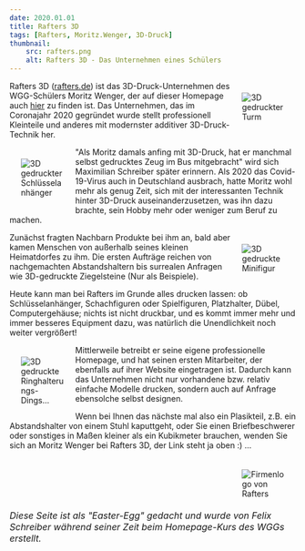 ```yaml
---
date: 2020.01.01
title: Rafters 3D
tags: [Rafters, Moritz.Wenger, 3D-Druck]
thumbnail: 
    src: rafters.png
    alt: Rafters 3D - Das Unternehmen eines Schülers
---
```


<figure style="float: right; width: 15%; margin: 20px"><img src="/images/rafters_1.jpg" alt="3D gedruckter Turm"></figure>

Rafters 3D (<a href="https://rafters.de/">rafters.de</a>) ist das 3D-Druck-Unternehmen des 
WGG-Schülers Moritz Wenger, der auf dieser Homepage auch <a href="/tag/Moritz.Wenger">hier</a> 
zu finden ist. Das Unternehmen, das im Coronajahr 2020 gegründet wurde stellt professionell Kleinteile 
und anderes mit modernster additiver 3D-Druck-Technik her.

<figure style="float: left; width: 15%; margin: 20px"><img src="/images/rafters_2.jpg" alt="3D gedruckter Schlüsselanhänger"></figure>

"Als Moritz damals anfing mit 3D-Druck, hat er manchmal selbst gedrucktes Zeug im Bus mitgebracht" wird 
sich Maximilian Schreiber später erinnern. Als 2020 das Covid-19-Virus auch in Deutschland ausbrach, hatte 
Moritz wohl mehr als genug Zeit, sich mit der interessanten Technik hinter 3D-Druck auseinanderzusetzen, was 
ihn dazu brachte, sein Hobby mehr oder weniger zum Beruf zu machen.

<figure style="float: right; width: 15%; margin: 20px"><img src="/images/rafters_3.jpg" alt="3D gedruckte Minifigur"></figure>

Zunächst fragten Nachbarn Produkte bei ihm an, bald aber kamen Menschen von außerhalb seines kleinen 
Heimatdorfes zu ihm. Die ersten Aufträge reichen von nachgemachten Abstandshaltern bis surrealen Anfragen wie 
3D-gedruckte Ziegelsteine (Nur als Beispiele).

Heute kann man bei Rafters im Grunde alles drucken lassen: ob Schlüsselanhänger, Schachfiguren oder Spielfiguren, 
Platzhalter, Dübel, Computergehäuse; nichts ist nicht druckbar, und es kommt immer mehr und immer besseres Equipment 
dazu, was natürlich die Unendlichkeit noch weiter vergrößert!

<figure style="float: left; width: 15%; margin: 20px"><img src="/images/rafters_4.jpg" alt="3D gedruckte Ringhalterungs-Dings..."></figure>

Mittlerweile betreibt er seine eigene professionelle Homepage, und hat seinen ersten Mitarbeiter, der ebenfalls 
auf ihrer Website eingetragen ist. Dadurch kann das Unternehmen nicht nur vorhandene bzw. relativ einfache 
Modelle drucken, sondern auch auf Anfrage ebensolche selbst designen.

Wenn bei Ihnen das nächste mal also ein Plasikteil, z.B. ein Abstandshalter von einem Stuhl kaputtgeht, oder 
Sie einen Briefbeschwerer oder sonstiges in Maßen kleiner als ein Kubikmeter brauchen, wenden Sie sich an 
Moritz Wenger bei Rafters 3D, der Link steht ja oben :) ...

<figure style="float: right; width: 15%; margin: 20px"><img src="/images/rafters.png" alt="Firmenlogo von Rafters"></figure>

<i style="font-size: 12pt; float: right">Diese Seite ist als "Easter-Egg" gedacht und wurde von Felix Schreiber während seiner Zeit beim Homepage-Kurs des WGGs erstellt.</i>